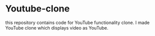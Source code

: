 # Youtube-clone
this repository contains code for YouTube functionality clone. I made YouTube clone which displays video as YouTube. 
